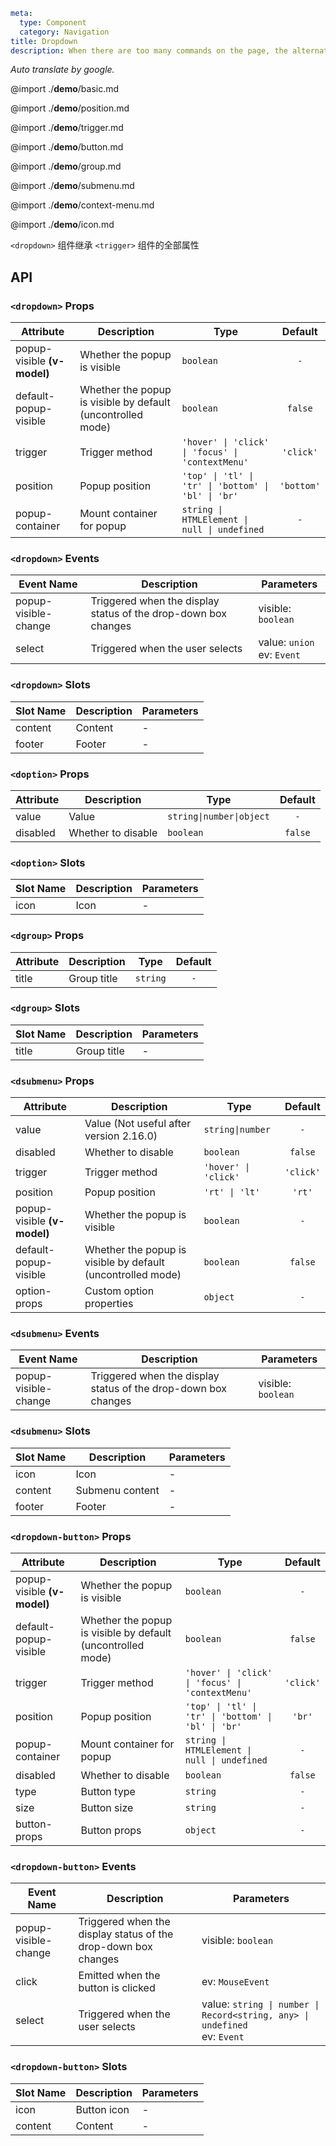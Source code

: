 ```yaml
meta:
  type: Component
  category: Navigation
title: Dropdown
description: When there are too many commands on the page, the alternative commands can be stored in the floating container that expands downward.
```

*Auto translate by google.*

@import ./__demo__/basic.md

@import ./__demo__/position.md

@import ./__demo__/trigger.md

@import ./__demo__/button.md

@import ./__demo__/group.md

@import ./__demo__/submenu.md

@import ./__demo__/context-menu.md

@import ./__demo__/icon.md

`<dropdown>` 组件继承 `<trigger>` 组件的全部属性

## API


### `<dropdown>` Props

|Attribute|Description|Type|Default|
|---|---|---|:---:|
|popup-visible **(v-model)**|Whether the popup is visible|`boolean`|`-`|
|default-popup-visible|Whether the popup is visible by default (uncontrolled mode)|`boolean`|`false`|
|trigger|Trigger method|`'hover' \| 'click' \| 'focus' \| 'contextMenu'`|`'click'`|
|position|Popup position|`'top' \| 'tl' \| 'tr' \| 'bottom' \| 'bl' \| 'br'`|`'bottom'`|
|popup-container|Mount container for popup|`string \| HTMLElement \| null \| undefined`|`-`|
### `<dropdown>` Events

|Event Name|Description|Parameters|
|---|---|---|
|popup-visible-change|Triggered when the display status of the drop-down box changes|visible: `boolean`|
|select|Triggered when the user selects|value: `union`<br>ev: `Event`|
### `<dropdown>` Slots

|Slot Name|Description|Parameters|
|---|---|---|
|content|Content|-|
|footer|Footer|-|




### `<doption>` Props

|Attribute|Description|Type|Default|
|---|---|---|:---:|
|value|Value|`string\|number\|object`|`-`|
|disabled|Whether to disable|`boolean`|`false`|
### `<doption>` Slots

|Slot Name|Description|Parameters|
|---|---|---|
|icon|Icon|-|




### `<dgroup>` Props

|Attribute|Description|Type|Default|
|---|---|---|:---:|
|title|Group title|`string`|`-`|
### `<dgroup>` Slots

|Slot Name|Description|Parameters|
|---|---|---|
|title|Group title|-|




### `<dsubmenu>` Props

|Attribute|Description|Type|Default|
|---|---|---|:---:|
|value|Value (Not useful after version 2.16.0)|`string\|number`|`-`|
|disabled|Whether to disable|`boolean`|`false`|
|trigger|Trigger method|`'hover' \| 'click'`|`'click'`|
|position|Popup position|`'rt' \| 'lt'`|`'rt'`|
|popup-visible **(v-model)**|Whether the popup is visible|`boolean`|`-`|
|default-popup-visible|Whether the popup is visible by default (uncontrolled mode)|`boolean`|`false`|
|option-props|Custom option properties|`object`|`-`|
### `<dsubmenu>` Events

|Event Name|Description|Parameters|
|---|---|---|
|popup-visible-change|Triggered when the display status of the drop-down box changes|visible: `boolean`|
### `<dsubmenu>` Slots

|Slot Name|Description|Parameters|
|---|---|---|
|icon|Icon|-|
|content|Submenu content|-|
|footer|Footer|-|




### `<dropdown-button>` Props

|Attribute|Description|Type|Default|
|---|---|---|:---:|
|popup-visible **(v-model)**|Whether the popup is visible|`boolean`|`-`|
|default-popup-visible|Whether the popup is visible by default (uncontrolled mode)|`boolean`|`false`|
|trigger|Trigger method|`'hover' \| 'click' \| 'focus' \| 'contextMenu'`|`'click'`|
|position|Popup position|`'top' \| 'tl' \| 'tr' \| 'bottom' \| 'bl' \| 'br'`|`'br'`|
|popup-container|Mount container for popup|`string \| HTMLElement \| null \| undefined`|`-`|
|disabled|Whether to disable|`boolean`|`false`|
|type|Button type|`string`|`-`|
|size|Button size|`string`|`-`|
|button-props|Button props|`object`|`-`|
### `<dropdown-button>` Events

|Event Name|Description|Parameters|
|---|---|---|
|popup-visible-change|Triggered when the display status of the drop-down box changes|visible: `boolean`|
|click|Emitted when the button is clicked|ev: `MouseEvent`|
|select|Triggered when the user selects|value: `string \| number \| Record<string, any> \| undefined`<br>ev: `Event`|
### `<dropdown-button>` Slots

|Slot Name|Description|Parameters|
|---|---|---|
|icon|Button icon|-|
|content|Content|-|


